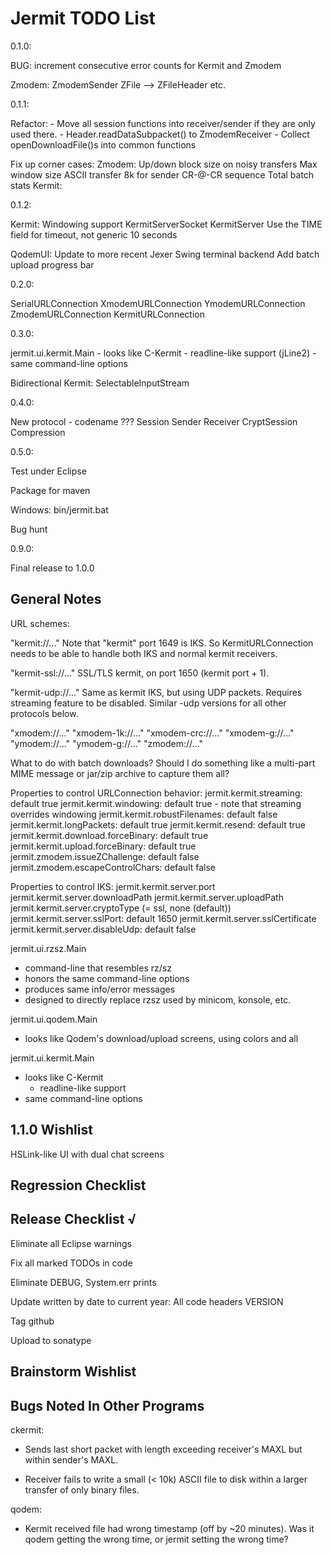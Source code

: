 Jermit TODO List
================

0.1.0:

  BUG: increment consecutive error counts for Kermit and Zmodem

  Zmodem:
    ZmodemSender
    ZFile --> ZFileHeader etc.

0.1.1:

  Refactor:
    - Move all session functions into receiver/sender if they are only
      used there.
    - Header.readDataSubpacket() to ZmodemReceiver
    - Collect openDownloadFile()s into common functions

  Fix up corner cases:
    Zmodem:
      Up/down block size on noisy transfers
      Max window size
      ASCII transfer
      8k for sender
      CR-@-CR sequence
      Total batch stats
    Kermit:


0.1.2:

  Kermit:
    Windowing support
    KermitServerSocket
    KermitServer
    Use the TIME field for timeout, not generic 10 seconds

  QodemUI:
    Update to more recent Jexer Swing terminal backend
    Add batch upload progress bar

0.2.0:

  SerialURLConnection
    XmodemURLConnection
    YmodemURLConnection
    ZmodemURLConnection
    KermitURLConnection

0.3.0:

  jermit.ui.kermit.Main
    - looks like C-Kermit
      - readline-like support (jLine2)
    - same command-line options

  Bidirectional Kermit:
    SelectableInputStream

0.4.0:

  New protocol - codename ???
    Session
    Sender
    Receiver
    CryptSession
    Compression

0.5.0:

  Test under Eclipse

  Package for maven

  Windows:
    bin/jermit.bat

  Bug hunt

0.9.0:

  Final release to 1.0.0


General Notes
-------------

URL schemes:

  "kermit://..."
    Note that "kermit" port 1649 is IKS.  So KermitURLConnection needs
    to be able to handle both IKS and normal kermit receivers.

  "kermit-ssl://..."
    SSL/TLS kermit, on port 1650 (kermit port + 1).

  "kermit-udp://..."
    Same as kermit IKS, but using UDP packets.  Requires streaming
    feature to be disabled.  Similar -udp versions for all other
    protocols below.

  "xmodem://..."
  "xmodem-1k://..."
  "xmodem-crc://..."
  "xmodem-g://..."
  "ymodem://..."
  "ymodem-g://..."
  "zmodem://..."

  What to do with batch downloads?  Should I do something like a
  multi-part MIME message or jar/zip archive to capture them all?

Properties to control URLConnection behavior:
  jermit.kermit.streaming: default true
  jermit.kermit.windowing: default true - note that streaming
                           overrides windowing
  jermit.kermit.robustFilenames: default false
  jermit.kermit.longPackets: default true
  jermit.kermit.resend: default true
  jermit.kermit.download.forceBinary: default true
  jermit.kermit.upload.forceBinary: default true
  jermit.zmodem.issueZChallenge: default false
  jermit.zmodem.escapeControlChars: default false


Properties to control IKS:
  jermit.kermit.server.port
  jermit.kermit.server.downloadPath
  jermit.kermit.server.uploadPath
  jermit.kermit.server.cryptoType (= ssl, none (default))
  jermit.kermit.server.sslPort: default 1650
  jermit.kermit.server.sslCertificate
  jermit.kermit.server.disableUdp: default false


jermit.ui.rzsz.Main
  - command-line that resembles rz/sz
  - honors the same command-line options
  - produces same info/error messages
  - designed to directly replace rzsz used by minicom, konsole, etc.


jermit.ui.qodem.Main
  - looks like Qodem's download/upload screens, using colors and all


jermit.ui.kermit.Main
  - looks like C-Kermit
    - readline-like support
  - same command-line options


1.1.0 Wishlist
--------------

HSLink-like UI with dual chat screens


Regression Checklist
--------------------


Release Checklist √
-------------------

Eliminate all Eclipse warnings

Fix all marked TODOs in code

Eliminate DEBUG, System.err prints

Update written by date to current year:
    All code headers
    VERSION

Tag github

Upload to sonatype


Brainstorm Wishlist
-------------------



Bugs Noted In Other Programs
----------------------------

ckermit:

  - Sends last short packet with length exceeding receiver's MAXL but
    within sender's MAXL.

  - Receiver fails to write a small (< 10k) ASCII file to disk within
    a larger transfer of only binary files.


qodem:

  - Kermit received file had wrong timestamp (off by ~20 minutes).
    Was it qodem getting the wrong time, or jermit setting the wrong
    time?
